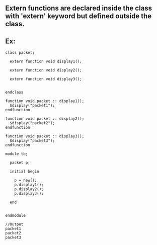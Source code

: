 ## Extern functions are declared inside the class with 'extern' keyword but defined outside the class.

## Ex:
```
class packet;
  
  extern function void display1();
    
  extern function void display2();

  extern function void display3();

  
endclass
    
function void packet :: display1();
  $display("packet1");
endfunction

function void packet :: display2();
  $display("packet2");
endfunction

function void packet :: display3();
  $display("packet3");
endfunction

module tb;
  
  packet p;
  
  initial begin
    
    p = new();
    p.display1();
    p.display2();
    p.display3();

  end

  
endmodule

//Output
packet1
packet2
packet3
```
